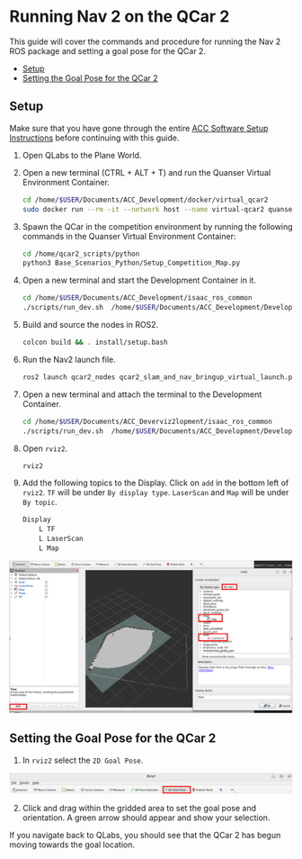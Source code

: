 # Running Nav 2 on the QCar 2 <!-- omit in toc -->

This guide will cover the commands and procedure for running the Nav 2 ROS package and setting a goal pose for the QCar 2.

- [Setup](#setup)
- [Setting the Goal Pose for the QCar 2](#setting-the-goal-pose-for-the-qcar-2)

## Setup

Make sure that you have gone through the entire [ACC Software Setup Instructions](https://github.com/quanser/ACC-Competition-2025/blob/main/Software_Guides/ACC%20Software%20Setup%20Instructions.md) before continuing with this guide.

1. Open QLabs to the Plane World.
2. Open a new terminal (CTRL + ALT + T) and run the Quanser Virtual Environment Container.

    ```bash
    cd /home/$USER/Documents/ACC_Development/docker/virtual_qcar2
    sudo docker run --rm -it --network host --name virtual-qcar2 quanser/acc2025-virtual-qcar2 bash
    ```

3. Spawn the QCar in the competition environment by running the following commands in the Quanser Virtual Environment Container:

    ```bash
    cd /home/qcar2_scripts/python
    python3 Base_Scenarios_Python/Setup_Competition_Map.py
    ```

4. Open a new terminal and start the Development Container in it.

    ```bash
    cd /home/$USER/Documents/ACC_Development/isaac_ros_common
    ./scripts/run_dev.sh  /home/$USER/Documents/ACC_Development/Development
    ```

5. Build and source the nodes in ROS2.

    ```bash
    colcon build && . install/setup.bash
    ```

6. Run the Nav2 launch file.

    ```bash
    ros2 launch qcar2_nodes qcar2_slam_and_nav_bringup_virtual_launch.py
    ```

7. Open a new terminal and attach the terminal to the Development Container.

    ```bash
    cd /home/$USER/Documents/ACC_Deverviz2lopment/isaac_ros_common
    ./scripts/run_dev.sh  /home/$USER/Documents/ACC_Development/Development
    ```

8. Open `rviz2`.

    ```bash
    rviz2
    ```

9. Add the following topics to the Display. Click on `add` in the bottom left of `rviz2`. `TF` will be under `By display type`. `LaserScan` and `Map` will be under `By topic`.

    ```bash
    Display
        L TF
        L LaserScan
        L Map
    ```

![Rviz2PictureofAddingTopicstoDisplay](https://github.com/quanser/ACC-Competition-2025/blob/main/Software_Guides/Pictures/rviz2AddingTopics.png)

## Setting the Goal Pose for the QCar 2

1. In `rviz2` select the `2D Goal Pose`.

![Selecting2DGoalPose](https://github.com/quanser/ACC-Competition-2025/blob/main/Software_Guides/Pictures/rviz2SetPoseButton.png)

2. Click and drag within the gridded area to set the goal pose and orientation. A green arrow should appear and show your selection.

If you navigate back to QLabs, you should see that the QCar 2 has begun moving towards the goal location.
